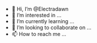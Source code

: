 - 👋 Hi, I’m @Electradawn
- 👀 I’m interested in ...
- 🌱 I’m currently learning ...
- 💞️ I’m looking to collaborate on ...
- 📫 How to reach me ...

<!---
Electradawn/Electradawn is a ✨ special ✨ repository because its `README.md` (this file) appears on your GitHub profile.
You can click the Preview link to take a look at your changes.
--->
